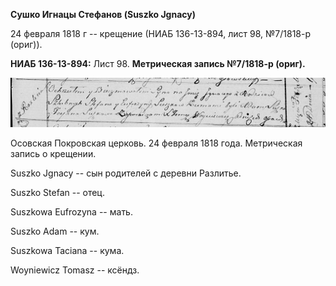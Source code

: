 **Сушко Игнацы Стефанов (Suszko Jgnacy)**

24 февраля 1818 г -- крещение (НИАБ 136-13-894, лист 98, №7/1818-р
(ориг)).

**НИАБ 136-13-894:** Лист 98. **Метрическая запись №7/1818-р (ориг).**

![](./media/0968f20a3e484c144e17004fe22e9b0cd39dd40f.png)

Осовская Покровская церковь. 24 февраля 1818 года. Метрическая запись о
крещении.

Suszko Jgnacy -- сын родителей с деревни Разлитье.

Suszko Stefan -- отец.

Suszkowa Eufrozyna -- мать.

Suszko Adam -- кум.

Suszkowa Taciana -- кума.

Woyniewicz Tomasz -- ксёндз.

